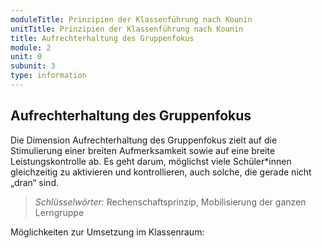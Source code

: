 ```yaml
---
moduleTitle: Prinzipien der Klassenführung nach Kounin
unitTitle: Prinzipien der Klassenführung nach Kounin
title: Aufrechterhaltung des Gruppenfokus
module: 2
unit: 0
subunit: 3
type: information
---
```


## Aufrechterhaltung des Gruppenfokus

Die Dimension Aufrechterhaltung des Gruppenfokus zielt auf die Stimulierung einer breiten Aufmerksamkeit sowie auf eine breite Leistungskontrolle ab. Es geht darum, möglichst viele Schüler*innen gleichzeitig zu aktivieren und kontrollieren, auch solche, die gerade nicht „dran“ sind.

> *Schlüsselwörter:* Rechenschaftsprinzip, Mobilisierung der ganzen Lerngruppe

Möglichkeiten zur Umsetzung im Klassenraum:
<flipcard id="9"></flipcard>
<flipcard id="10"></flipcard>
<flipcard id="11"></flipcard>